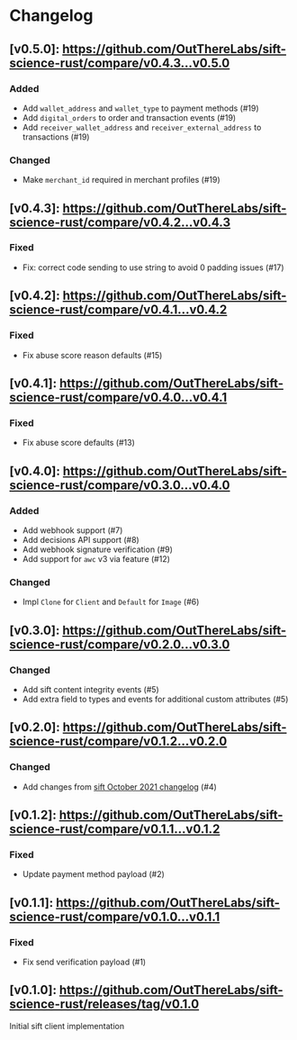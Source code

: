 # Changelog

## [v0.5.0]: https://github.com/OutThereLabs/sift-science-rust/compare/v0.4.3...v0.5.0

### Added

- Add `wallet_address` and `wallet_type` to payment methods (#19)
- Add `digital_orders` to order and transaction events (#19)
- Add `receiver_wallet_address` and `receiver_external_address` to transactions (#19)

### Changed

- Make `merchant_id` required in merchant profiles (#19)

## [v0.4.3]: https://github.com/OutThereLabs/sift-science-rust/compare/v0.4.2...v0.4.3

### Fixed

- Fix: correct code sending to use string to avoid 0 padding issues (#17)

## [v0.4.2]: https://github.com/OutThereLabs/sift-science-rust/compare/v0.4.1...v0.4.2

### Fixed

- Fix abuse score reason defaults (#15)

## [v0.4.1]: https://github.com/OutThereLabs/sift-science-rust/compare/v0.4.0...v0.4.1

### Fixed

- Fix abuse score defaults (#13)

## [v0.4.0]: https://github.com/OutThereLabs/sift-science-rust/compare/v0.3.0...v0.4.0

### Added

- Add webhook support (#7)
- Add decisions API support (#8)
- Add webhook signature verification (#9)
- Add support for `awc` v3 via feature (#12)

### Changed

- Impl `Clone` for `Client` and `Default` for `Image` (#6)

## [v0.3.0]: https://github.com/OutThereLabs/sift-science-rust/compare/v0.2.0...v0.3.0

### Changed

- Add sift content integrity events (#5)
- Add extra field to types and events for additional custom attributes (#5)

## [v0.2.0]: https://github.com/OutThereLabs/sift-science-rust/compare/v0.1.2...v0.2.0

### Changed

- Add changes from [sift October 2021 changelog](https://sift.com/developers/docs/curl/apis-overview/core-topics/changelog) (#4)

## [v0.1.2]: https://github.com/OutThereLabs/sift-science-rust/compare/v0.1.1...v0.1.2

### Fixed

- Update payment method payload (#2)

## [v0.1.1]: https://github.com/OutThereLabs/sift-science-rust/compare/v0.1.0...v0.1.1

### Fixed

- Fix send verification payload (#1)

## [v0.1.0]: https://github.com/OutThereLabs/sift-science-rust/releases/tag/v0.1.0

Initial sift client implementation
